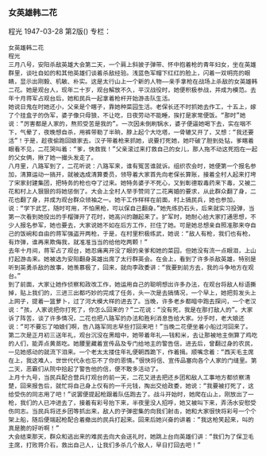 ### 女英雄韩二花
程光
1947-03-28
第2版()
专栏：

    女英雄韩二花
    程光
    三月八号，安阳杀敌英雄大会第二天，一个肩上斜披子弹带、怀中抱着枪的青年妇女，坐在英雄群里，谈吐自如的和其他英雄们谈着杀敌经验。浅蓝色军帽下红红的脸上，闪着一双明亮的眼睛，显示出刚毅、机敏、朴实。这是太行山上一个新的人物——亲手拿枪在战场上杀敌的女英雄韩二花。她是观台人，现年二十岁，观台解放不久，平汉战役时，她便积极参战，并成为模范。去年十月蒋军占观台后，她和民兵一起拿着枪杆开始游击队生活。
    她说日鬼在时她还小，父亲是个瞎子，靠她种菜园生活。老保长还不时抓她去作工，十五上，嫁了个挂盒子的伪军，婆子像只母狼，不让吃，日夜劳动不能睡，挨打是家常便饭。“那时”她说：“厉害都是人家的，熬煎受苦是我的”。一次因未倒刷锅水，婆子便逼她喝下去，实在咽不下，气晕了，夜晚想自杀，用裤带勒了半晌，脖上起个大圪塔，一骨辘又开了，又想：“我还要活”！于是，趁夜偷跑回娘家去。汉子带着枪来抓她，说要打死她，她吓破了胆到处钻，爹瞎着眼看不见，二花哭叫着：“爹，快救我！”父亲滚过来打救自己的女儿，那人拖不动这死抱在一起的父女俩，揪了她一撮头发走了。
    八月里，八路军到了，二花听说：八路军来，谁有冤苦谁就诉。组织农会时，她便第一个报名参加，清算运动一搞开，就被选成清算委员，领导着大家首先向老保长算账，接着全村人起来打垮了宋家封建集团，把特务的枪也夺了过来。她特务婆子不死心，又到彰德取毒药来下毒，又被二花和村上人狠狠的将她惩倒了。大会上全村人举手赞同了二花离婚的要求，从此群众翻了身，二花也翻了身，并成为观台群众领袖之一。她干工作样样在前面，村上搞民兵，她也参加，说：“学下武艺，随时可用，不怕黑枪，可以保自己翻身。”她先练扔石头，后来就实习投弹，当第一次看到她投出的手榴弹开了花时，她高兴的蹦起来了。扩军时，她耐心给大家打通思想，不少人报名参军，她也要去，大家说她不如在后方工作，拦住了她。可是她总想亲自照准那来夺自己的饭碗和自由的蒋军强盗开两枪，于是，在村里积极练武，她说：“敌人有枪，我们也有枪，有炸弹，谁再来欺侮我，就准准当当的给他吃两颗！”
    去年十月间，蒋军占了观台，她忍痛离开没了眼的亲爹和她的菜园，但她没有流一点眼泪，上山打起游击来。她被选为安阳翻身英雄出席了太行群英会。在会上，看到了许多杀敌英雄，特别是听到英勇杀敌的故事，她羡慕极了，回来，就向李政委讲：“我要到前方去，我的斗争地方在观台。”
    到了前面，大家让她作侦察和政改工作，她运用自己的聪明想出许多办法，在观台将敌人标语撕掉，贴上我们的，三进三出都巧妙的完成了任务，头一次是去搞情况，一个早上，她把剪发头上上网子，提着一篮萝卜，过了河大模大样的进去了。当晚，许多老乡都暗中跑去探问，一个老汉说：“孩，人家说把你打死了，你怎么回来的？”二花说：“没有死，我是在那打敌人的”。大家诉了阵苦，谈了许多情况，二花也把八路军的办法和胜利消息告给大家。分手时，老大娘还说：“可不要忘了咱娘们啊，告八路军同志早些打回来吧！”当晚二花便坐着小船过河回来了。
    第二次是正月初三送年礼，观台沉没在黑暗中，她带着年礼——钱和米，去让那被地主倒算了鸡吃的人们，能弄点黄蒸吃。她腰里藏着宣传品及专门给地主的警告信，进去后，曾翻过身的农民，一见她感动的就流下泪来。一个老太太搂住年礼便朝西跪下，作着揖。顺嘴念着：“西天毛主席在上，我这难人，世世代代永也忘不了你的恩情。”很快将信、宣传品塞向各个人家的门缝里。第二天，恶霸们从院中拾起了警告他的信，便不敢多活动了。
    上月十九号，当民兵配合营兵打观台的前一天，二花又进去把还乡团和敌人工事地方都侦察清楚，回来报告后，就忙将自己身上仅有的一千元钱，掏出交给政委，她说：“我要被打死了，这给受伤的同志用了吧！”说罢便提起枪跟着队伍跑去了。战斗开始时，她爬在山上，刚放出了一枪，我们的人已冲进去了，接着有彩号抬下来，半夜里没人招呼，她又被叫下来，弄汤水安慰受伤同志。当民兵将还乡团等抓出来，敌人的子弹密集的向我们射击，她和大家很快将彩号一个个架上船，随后便端起枪配合着撤出的民兵打起来。回来后她兴奋的讲着：“我这枪笑起来，叫的真是脆的好听啊！”
    大会结束那天，群众和逃出来的难民去向大会送礼时，她跳上台向英雄们讲：“我们为了保卫毛主席，打败蒋介石，救出自己人，让我们多杀几个敌人，早日打回去吧！”
